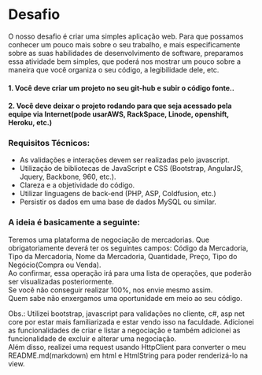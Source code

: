 # Desafio
O nosso desafio é criar uma simples aplicação web. Para que possamos conhecer um pouco mais sobre o seu trabalho, e mais especificamente sobre as suas habilidades de desenvolvimento de software, preparamos essa atividade bem simples, que poderá nos mostrar um pouco sobre a maneira que você organiza o seu código, a legibilidade dele, etc.  
#### 1. Você deve criar um projeto no seu git-hub e subir o código fonte..
#### 2. Você deve deixar o projeto rodando para que seja acessado pela equipe via Internet(pode usarAWS, RackSpace, Linode, openshift, Heroku, etc.)
### Requisitos Técnicos:
- As validações e interações devem ser realizadas pelo javascript.
- Utilização de bibliotecas de JavaScript e CSS (Bootstrap, AngularJS, Jquery, Backbone, 960,
etc.).
- Clareza e a objetividade do código.
- Utilizar linguagens de back-end (PHP, ASP, Coldfusion, etc.)
- Persistir os dados em uma base de dados MySQL ou similar.
### A ideia é basicamente a seguinte:
Teremos uma plataforma de negociação de mercadorias. Que obrigatoriamente deverá ter os seguintes
campos: Código da Mercadoria, Tipo da Mercadoria, Nome da Mercadoria, Quantidade, Preço, Tipo do Negócio(Compra ou Venda).  
Ao confirmar, essa operação irá para uma lista de operações, que poderão ser visualizadas posteriormente.  
Se você não conseguir realizar 100%, nos envie mesmo assim.  
Quem sabe não enxergamos uma oportunidade
em meio ao seu código.

Obs.: Utilizei bootstrap, javascript para validações no cliente, c#, asp net core por estar mais familiarizada e estar vendo isso na faculdade. Adicionei as funcionalidades de criar e listar a negociação e também adicionei as funcionalidade de excluir e alterar uma negociação.  
Além disso, realizei uma request usando HttpClient para converter o meu README.md(markdown) em html e HtmlString para poder renderizá-lo na view.